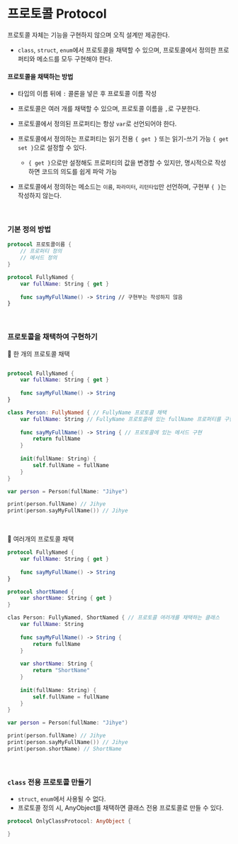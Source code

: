 # 프로토콜 Protocol
프로토콜 자체는 기능을 구현하지 않으며 오직 설계만 제공한다.
- `class`, `struct`, `enum`에서 프로토콜을 채택할 수 있으며, 프로토콜에서 정의한 프로퍼티와 메소드를 모두 구현해야 한다.

#### 프로토콜을 채택하는 방법
- 타입의 이름 뒤에 `:` 콜론을 넣은 후 프로토콜 이름 작성
- 프로토콜은 여러 개를 채택할 수 있으며, 프로토콜 이름을 `,`로 구분한다.

- 프로토콜에서 정의된 프로퍼티는 항상 `var`로 선언되어야 한다.
- 프로토콜에서 정의하는 프로퍼티는 읽기 전용 `{ get }` 또는 읽기-쓰기 가능 `{ get set }`으로 설정할 수 있다.
	
    - `{ get }`으로만 설정해도 프로퍼티의 값을 변경할 수 있지만, 명시적으로 작성하면 코드의 의도를 쉽게 파악 가능
- 프로토콜에서 정의하는 메소드는 `이름`, `파라미터`, `리턴타입`만 선언하며, 구현부 `{ }`는 작성하지 않는다.

<br>

### 기본 정의 방법
```swift
protocol 프로토콜이름 {
	// 프로퍼티 정의
    // 메서드 정의
}

protocol FullyNamed {
	var fullName: String { get }
    
    func sayMyFullName() -> String // 구현부는 작성하지 않음
}

```

<br>

### 프로토콜을 채택하여 구현하기

💠 한 개의 프로토콜 채택
```swift

protocol FullyNamed {
	var fullName: String { get }
    
    func sayMyFullName() -> String
}

class Person: FullyNamed { // FullyName 프로토콜 채택
	var fullName: String // FullyName 프로토콜에 있는 fullName 프로퍼티를 구현
    
    func sayMyFullName() -> String { // 프로토콜에 있는 메서드 구현
    	return fullName
    }
    
    init(fullName: String) {
    	self.fullName = fullName
    }
}

var person = Person(fullName: "Jihye")

print(person.fullName) // Jihye
print(person.sayMyFullName()) // Jihye
```

<br>

💠 여러개의 프로토콜 채택
```swift
protocol FullyNamed {
	var fullName: String { get }
    
    func sayMyFullName() -> String
}

protocol shortNamed {
	var shortName: String { get }
}

clas Person: FullyNamed, ShortNamed { // 프로토콜 여러개를 채택하는 클래스
	var fullName: String
    
    func sayMyFullName() -> String {
    	return fullName
    }
    
    var shortName: String {
    	return "ShortName"
    }
    
    init(fullName: String) {
    	self.fullName = fullName
    }
}

var person = Person(fullName: "Jihye")

print(person.fullName) // Jihye
print(person.sayMyFullName()) // Jihye
print(person.shortName) // ShortName
```

<br>

### `class` 전용 프로토콜 만들기
- `struct`, `enum`에서 사용될 수 없다.
- 프로토콜 정의 시, AnyObject를 채택하면 클래스 전용 프로토콜로 만들 수 있다.
```swift
protocol OnlyClassProtocol: AnyObject {

}
```
